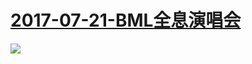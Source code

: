 # [2017-07-21-BML全息演唱会](http://www.bilibili.com/blackboard/activity-17bml-live-m.html)
![](https://bilicover2017.github.io/iOS/2017-07-21.jpg)